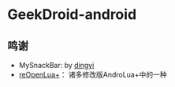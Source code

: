 # GeekDroid-android

## 鸣谢
- MySnackBar: by [dingyi](https://github.com/dingyi222666)
- [reOpenLua+](https://github.com/daisukiKaffuChino/reOpenLua-Open-Source)：
诸多修改版AndroLua+中的一种
